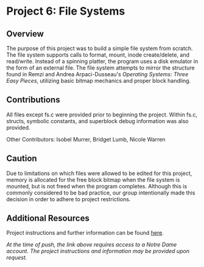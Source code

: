 # Project 6: File Systems #


## Overview ##
The purpose of this project was to build a simple file system from scratch.  The file system supports calls to format, mount, inode create/delete, and read/write.  Instead of a spinning platter, the program uses a disk emulator in the form of an external file.  The file system attempts to mirror the structure found in Remzi and Andrea Arpaci-Dusseau's *Operating Systems: Three Easy Pieces*, utilizing basic bitmap mechanics and proper block handling.

## Contributions ##
All files except fs.c were provided prior to beginning the project. Within fs.c, structs, symbolic constants, and superblock debug information was also provided.

Other Contributors: Isobel Murrer, Bridget Lumb, Nicole Warren

## Caution ##
Due to limitations on which files were allowed to be edited for this project, memory is allocated for the free block bitmap when the file system is mounted, but is not freed when the program completes.  Although this is commonly considered to be bad practice, our group intentionally made this decision in order to adhere to project restrictions.

## Additional Resources ##
Project instructions and further information can be found [here](https://sakailogin.nd.edu/access/content/group/SP20-CSE-34341-02/projects/Project_6.html "Project 6: File Systems").

*At the time of push, the link above requires access to a Notre Dame account.  The project instructions and information may be provided upon request.* 
